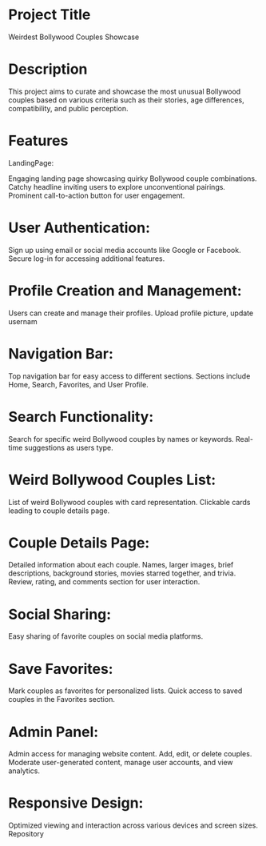 # Project Title
Weirdest Bollywood Couples Showcase

# Description
This project aims to curate and showcase the most unusual Bollywood couples based on various criteria such as their stories, age differences, compatibility, and public perception.

# Features
LandingPage:


Engaging landing page showcasing quirky Bollywood couple combinations.
Catchy headline inviting users to explore unconventional pairings.
Prominent call-to-action button for user engagement.

# User Authentication:

Sign up using email or social media accounts like Google or Facebook.
Secure log-in for accessing additional features.

# Profile Creation and Management:

Users can create and manage their profiles.
Upload profile picture, update usernam

# Navigation Bar:

Top navigation bar for easy access to different sections.
Sections include Home, Search, Favorites, and User Profile.

# Search Functionality:

Search for specific weird Bollywood couples by names or keywords.
Real-time suggestions as users type.

# Weird Bollywood Couples List:

List of weird Bollywood couples with card representation.
Clickable cards leading to couple details page.

# Couple Details Page:

Detailed information about each couple.
Names, larger images, brief descriptions, background stories, movies starred together, and trivia.
Review, rating, and comments section for user interaction.

# Social Sharing:

Easy sharing of favorite couples on social media platforms.

# Save Favorites:

Mark couples as favorites for personalized lists.
Quick access to saved couples in the Favorites section.

# Admin Panel:

Admin access for managing website content.
Add, edit, or delete couples.
Moderate user-generated content, manage user accounts, and view analytics.

# Responsive Design:

Optimized viewing and interaction across various devices and screen sizes.
Repository


